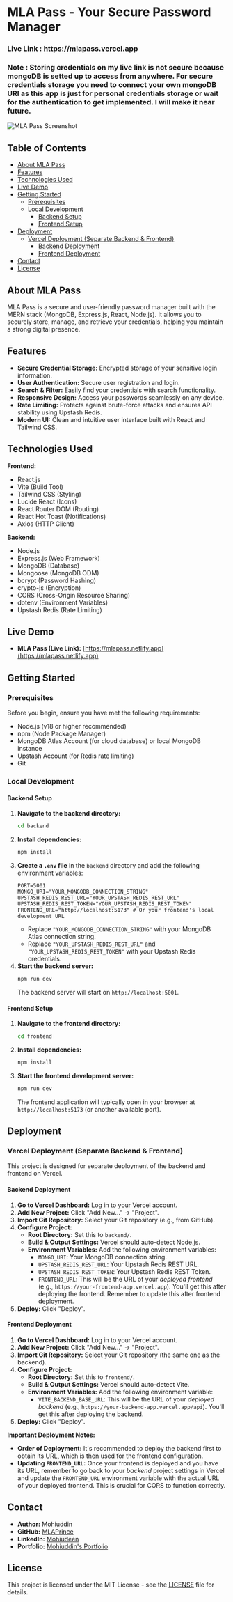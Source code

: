 # MLA Pass - Your Secure Password Manager
### Live Link : https://mlapass.vercel.app
### Note : Storing credentials on my live link is not secure because mongoDB is setted up to access from anywhere. For secure credentials storage you need to connect your own mongoDB URI as this app is just for personal credentials storage or wait for the authentication to get implemented. I will make it near future.

![MLA Pass Screenshot](frontend/public/MLA%20Pass%201.jpg)

## Table of Contents
- [About MLA Pass](#about-mla-pass)
- [Features](#features)
- [Technologies Used](#technologies-used)
- [Live Demo](#live-demo)
- [Getting Started](#getting-started)
  - [Prerequisites](#prerequisites)
  - [Local Development](#local-development)
    - [Backend Setup](#backend-setup)
    - [Frontend Setup](#frontend-setup)
- [Deployment](#deployment)
  - [Vercel Deployment (Separate Backend & Frontend)](#vercel-deployment-separate-backend--frontend)
    - [Backend Deployment](#backend-deployment)
    - [Frontend Deployment](#frontend-deployment)
- [Contact](#contact)
- [License](#license)

## About MLA Pass
MLA Pass is a secure and user-friendly password manager built with the MERN stack (MongoDB, Express.js, React, Node.js). It allows you to securely store, manage, and retrieve your credentials, helping you maintain a strong digital presence.

## Features
- **Secure Credential Storage:** Encrypted storage of your sensitive login information.
- **User Authentication:** Secure user registration and login.
- **Search & Filter:** Easily find your credentials with search functionality.
- **Responsive Design:** Access your passwords seamlessly on any device.
- **Rate Limiting:** Protects against brute-force attacks and ensures API stability using Upstash Redis.
- **Modern UI:** Clean and intuitive user interface built with React and Tailwind CSS.

## Technologies Used
**Frontend:**
- React.js
- Vite (Build Tool)
- Tailwind CSS (Styling)
- Lucide React (Icons)
- React Router DOM (Routing)
- React Hot Toast (Notifications)
- Axios (HTTP Client)

**Backend:**
- Node.js
- Express.js (Web Framework)
- MongoDB (Database)
- Mongoose (MongoDB ODM)
- bcrypt (Password Hashing)
- crypto-js (Encryption)
- CORS (Cross-Origin Resource Sharing)
- dotenv (Environment Variables)
- Upstash Redis (Rate Limiting)

## Live Demo
- **MLA Pass (Live Link):** [https://mlapass.netlify.app](https://mlapass.netlify.app)

## Getting Started

### Prerequisites
Before you begin, ensure you have met the following requirements:
- Node.js (v18 or higher recommended)
- npm (Node Package Manager)
- MongoDB Atlas Account (for cloud database) or local MongoDB instance
- Upstash Account (for Redis rate limiting)
- Git

### Local Development

#### Backend Setup
1.  **Navigate to the backend directory:**
    ```bash
    cd backend
    ```
2.  **Install dependencies:**
    ```bash
    npm install
    ```
3.  **Create a `.env` file** in the `backend` directory and add the following environment variables:
    ```
    PORT=5001
    MONGO_URI="YOUR_MONGODB_CONNECTION_STRING"
    UPSTASH_REDIS_REST_URL="YOUR_UPSTASH_REDIS_REST_URL"
    UPSTASH_REDIS_REST_TOKEN="YOUR_UPSTASH_REDIS_REST_TOKEN"
    FRONTEND_URL="http://localhost:5173" # Or your frontend's local development URL
    ```
    *   Replace `"YOUR_MONGODB_CONNECTION_STRING"` with your MongoDB Atlas connection string.
    *   Replace `"YOUR_UPSTASH_REDIS_REST_URL"` and `"YOUR_UPSTASH_REDIS_REST_TOKEN"` with your Upstash Redis credentials.
4.  **Start the backend server:**
    ```bash
    npm run dev
    ```
    The backend server will start on `http://localhost:5001`.

#### Frontend Setup
1.  **Navigate to the frontend directory:**
    ```bash
    cd frontend
    ```
2.  **Install dependencies:**
    ```bash
    npm install
    ```
3.  **Start the frontend development server:**
    ```bash
    npm run dev
    ```
    The frontend application will typically open in your browser at `http://localhost:5173` (or another available port).

## Deployment

### Vercel Deployment (Separate Backend & Frontend)
This project is designed for separate deployment of the backend and frontend on Vercel.

#### Backend Deployment
1.  **Go to Vercel Dashboard:** Log in to your Vercel account.
2.  **Add New Project:** Click "Add New..." -> "Project".
3.  **Import Git Repository:** Select your Git repository (e.g., from GitHub).
4.  **Configure Project:**
    *   **Root Directory:** Set this to `backend/`.
    *   **Build & Output Settings:** Vercel should auto-detect Node.js.
    *   **Environment Variables:** Add the following environment variables:
        *   `MONGO_URI`: Your MongoDB connection string.
        *   `UPSTASH_REDIS_REST_URL`: Your Upstash Redis REST URL.
        *   `UPSTASH_REDIS_REST_TOKEN`: Your Upstash Redis REST Token.
        *   `FRONTEND_URL`: This will be the URL of your *deployed frontend* (e.g., `https://your-frontend-app.vercel.app`). You'll get this after deploying the frontend. Remember to update this after frontend deployment.
5.  **Deploy:** Click "Deploy".

#### Frontend Deployment
1.  **Go to Vercel Dashboard:** Log in to your Vercel account.
2.  **Add New Project:** Click "Add New..." -> "Project".
3.  **Import Git Repository:** Select your Git repository (the same one as the backend).
4.  **Configure Project:**
    *   **Root Directory:** Set this to `frontend/`.
    *   **Build & Output Settings:** Vercel should auto-detect Vite.
    *   **Environment Variables:** Add the following environment variable:
        *   `VITE_BACKEND_BASE_URL`: This will be the URL of your *deployed backend* (e.g., `https://your-backend-app.vercel.app/api`). You'll get this after deploying the backend.
5.  **Deploy:** Click "Deploy".

**Important Deployment Notes:**
*   **Order of Deployment:** It's recommended to deploy the backend first to obtain its URL, which is then used for the frontend configuration.
*   **Updating `FRONTEND_URL`:** Once your frontend is deployed and you have its URL, remember to go back to your *backend* project settings in Vercel and update the `FRONTEND_URL` environment variable with the actual URL of your deployed frontend. This is crucial for CORS to function correctly.

## Contact
- **Author:** Mohiuddin
- **GitHub:** [MLAPrince](https://github.com/MLAPrince)
- **LinkedIn:** [Mohiudeen](https://www.linkedin.com/in/mohiudeen-52bb35175)
- **Portfolio:** [Mohiuddin's Portfolio](https://mohiuddin-portfolio1.netlify.app)

## License
This project is licensed under the MIT License - see the [LICENSE](LICENSE) file for details.
